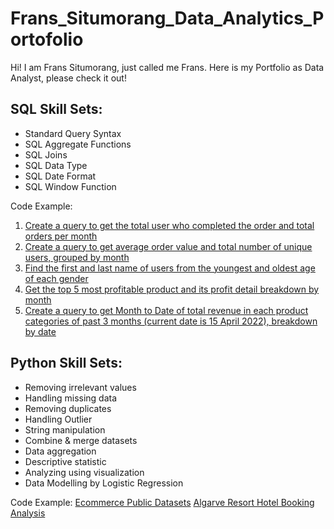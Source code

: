 # Frans_Situmorang_Data_Analytics_Portofolio
Hi! I am Frans Situmorang, just called me Frans. Here is my Portfolio as Data Analyst, please check it out!

## SQL Skill Sets:
- Standard Query Syntax
- SQL Aggregate Functions
- SQL Joins
- SQL Data Type
- SQL Date Format
- SQL Window Function

Code Example:
1. [Create a query  to get the total user who completed the order and total orders per month](https://console.cloud.google.com/bigquery?sq=297838268055:c497e826c0504f74ba1129ddc2155369)
2. [Create a query to get average order value and total number of unique users, grouped by month](https://console.cloud.google.com/bigquery?sq=297838268055:ce362cfff1124d6996436fa2650f3a4a)
3. [Find the first and last name of users from the youngest and oldest age of each gender](https://console.cloud.google.com/bigquery?sq=297838268055:b1c1c204145f4f0dbca102b05f8a2f50)
4. [Get the top 5 most profitable product and its profit detail breakdown by month](https://console.cloud.google.com/bigquery?sq=297838268055:161cf0f17ada4968b87c0dc4de8e3032)
5. [Create a query to get Month to Date of total revenue in each product categories of past 3 months (current date is 15 April 2022), breakdown by date](https://console.cloud.google.com/bigquery?sq=297838268055:bf74a5b45b3c44c7828d20a56353b7db)

## Python Skill Sets:
- Removing irrelevant values
- Handling missing data
- Removing duplicates
- Handling Outlier
- String manipulation
- Combine & merge datasets
- Data aggregation
- Descriptive statistic
- Analyzing using visualization
- Data Modelling by Logistic Regression 

Code Example: 
[Ecommerce Public Datasets](https://colab.research.google.com/drive/10Q6MeoxNc_6sKcqllBiZ_zD54qUWorMe#scrollTo=0hYFOW8fntbq) 
[Algarve Resort Hotel Booking Analysis](https://colab.research.google.com/drive/1VFkqLWNs_zGite1jDMAWxvBab-QQDYjm)
